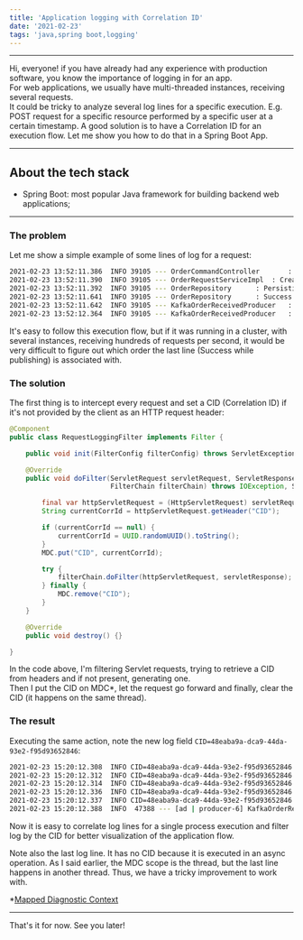 ```yaml
---
title: 'Application logging with Correlation ID'
date: '2021-02-23'
tags: 'java,spring boot,logging'
---
```


---

Hi, everyone!
if you have already had any experience with production software, you know the importance of logging in for an app.  
For web applications, we usually have multi-threaded instances, receiving several requests.  
It could be tricky to analyze several log lines for a specific execution. E.g. POST request for a specific resource performed by a specific user at a certain timestamp.
A good solution is to have a Correlation ID for an execution flow.
Let me show you how to do that in a Spring Boot App.

---

## About the tech stack
- Spring Boot: most popular Java framework for building backend web applications;

---

### The problem
Let me show a simple example of some lines of log for a request:

```bash
2021-02-23 13:52:11.386  INFO 39105 --- OrderCommandController       : Receiving HTTP POST with body CreateOrderDTO[customerName=string, products=[ProductDTO[sku=0, name=string, price=0.0]], payment=PaymentDTO[paymentMethod=CREDIT]]
2021-02-23 13:52:11.390  INFO 39105 --- OrderRequestServiceImpl  : Creating order: CreateOrderDTO[customerName=string, products=[ProductDTO[sku=0, name=string, price=0.0]], payment=PaymentDTO[paymentMethod=CREDIT]]
2021-02-23 13:52:11.392  INFO 39105 --- OrderRepository      : Persisting Order(id=8e6dd1ad-8f9e-4002-9f4b-4faceb2a2b5e, customerName=string, products=[Product(sku=0, name=string, price=0.0)], payment=Payment(paymentMethod=CREDIT))
2021-02-23 13:52:11.641  INFO 39105 --- OrderRepository      : Success while persisting
2021-02-23 13:52:11.642  INFO 39105 --- KafkaOrderReceivedProducer   : Publishing event OrderReceivedEventDTO(id=8e6dd1ad-8f9e-4002-9f4b-4faceb2a2b5e, customerName=string, products=[OrderReceivedEventDTO.Product(sku=0, name=string, price=0.0)], payment=OrderReceivedEventDTO.Payment(paymentMethod=CREDIT))
2021-02-23 13:52:12.364  INFO 39105 --- KafkaOrderReceivedProducer   : Success while publishing
```
It's easy to follow this execution flow, but if it was running in a cluster, with several 
instances, receiving hundreds of requests per second, it would be very difficult to figure out which order the last line (Success while publishing) is associated with.

### The solution
The first thing is to intercept every request and set a CID (Correlation ID) if it's not provided by the client as an HTTP request header:

```java
@Component
public class RequestLoggingFilter implements Filter {

    public void init(FilterConfig filterConfig) throws ServletException {}

    @Override
    public void doFilter(ServletRequest servletRequest, ServletResponse servletResponse,
                         FilterChain filterChain) throws IOException, ServletException {

        final var httpServletRequest = (HttpServletRequest) servletRequest;
        String currentCorrId = httpServletRequest.getHeader("CID");

        if (currentCorrId == null) {
            currentCorrId = UUID.randomUUID().toString();
        }
        MDC.put("CID", currentCorrId);

        try {
            filterChain.doFilter(httpServletRequest, servletResponse);
        } finally {
            MDC.remove("CID");
        }
    }

    @Override
    public void destroy() {}

}
```

In the code above, I'm filtering Servlet requests, trying to retrieve a CID from headers and if not present, generating one.  
Then I put the CID on MDC*, let the request go forward and finally, clear the CID (it happens on the same thread).

### The result
Executing the same action, note the new log field `CID=48eaba9a-dca9-44da-93e2-f95d93652846`:

```bash
2021-02-23 15:20:12.308  INFO CID=48eaba9a-dca9-44da-93e2-f95d93652846 47388 --- OrderCommandController       : Receiving HTTP POST with body CreateOrderDTO[customerName=string, products=[ProductDTO[sku=0, name=string, price=0.0]], payment=PaymentDTO[paymentMethod=CREDIT]]
2021-02-23 15:20:12.312  INFO CID=48eaba9a-dca9-44da-93e2-f95d93652846 47388 --- OrderRequestServiceImpl  : Creating order: CreateOrderDTO[customerName=string, products=[ProductDTO[sku=0, name=string, price=0.0]], payment=PaymentDTO[paymentMethod=CREDIT]]
2021-02-23 15:20:12.314  INFO CID=48eaba9a-dca9-44da-93e2-f95d93652846 47388 --- OrderRepository      : Persisting Order(id=0f14d935-c7e2-431e-8624-e1f359aa69ea, customerName=string, products=[Product(sku=0, name=string, price=0.0)], payment=Payment(paymentMethod=CREDIT))
2021-02-23 15:20:12.336  INFO CID=48eaba9a-dca9-44da-93e2-f95d93652846 47388 --- OrderRepository      : Success while persisting
2021-02-23 15:20:12.337  INFO CID=48eaba9a-dca9-44da-93e2-f95d93652846 47388 --- KafkaOrderReceivedProducer   : Publishing event OrderReceivedEventDTO(id=0f14d935-c7e2-431e-8624-e1f359aa69ea, customerName=string, products=[OrderReceivedEventDTO.Product(sku=0, name=string, price=0.0)], payment=OrderReceivedEventDTO.Payment(paymentMethod=CREDIT))
2021-02-23 15:20:12.388  INFO  47388 --- [ad | producer-6] KafkaOrderReceivedProducer   : Success while publishing
```
Now it is easy to correlate log lines for a single process execution and filter log by the CID for better visualization of the application flow.  

Note also the last log line. It has no CID because it is executed in an async operation. As I said earlier, the MDC scope is the thread, but the last line happens in another thread. Thus, we have a tricky improvement to work with.

*[Mapped Diagnostic Context](http://logback.qos.ch/manual/mdc.html)

---

That's it for now. See you later!
